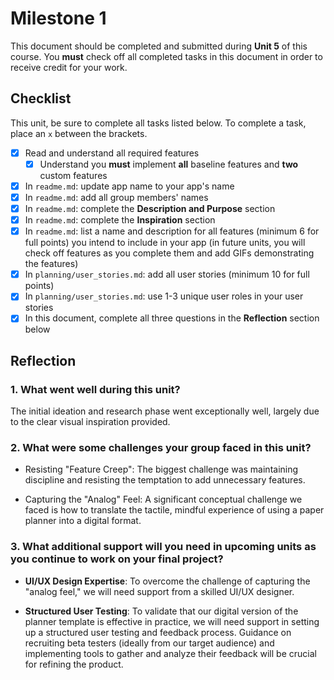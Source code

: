# Milestone 1

This document should be completed and submitted during **Unit 5** of this course. You **must** check off all completed tasks in this document in order to receive credit for your work.

## Checklist

This unit, be sure to complete all tasks listed below. To complete a task, place an `x` between the brackets.

- [x] Read and understand all required features
  - [x] Understand you **must** implement **all** baseline features and **two** custom features
- [x] In `readme.md`: update app name to your app's name
- [x] In `readme.md`: add all group members' names
- [x] In `readme.md`: complete the **Description and Purpose** section
- [x] In `readme.md`: complete the **Inspiration** section
- [x] In `readme.md`: list a name and description for all features (minimum 6 for full points) you intend to include in your app (in future units, you will check off features as you complete them and add GIFs demonstrating the features)
- [x] In `planning/user_stories.md`: add all user stories (minimum 10 for full points)
- [x] In `planning/user_stories.md`: use 1-3 unique user roles in your user stories
- [x] In this document, complete all three questions in the **Reflection** section below

## Reflection

### 1. What went well during this unit?

The initial ideation and research phase went exceptionally well, largely due to the clear visual inspiration provided.

### 2. What were some challenges your group faced in this unit?

- Resisting "Feature Creep": The biggest challenge was maintaining discipline and resisting the temptation to add unnecessary features.

- Capturing the "Analog" Feel: A significant conceptual challenge we faced is how to translate the tactile, mindful experience of using a paper planner into a digital format.

### 3. What additional support will you need in upcoming units as you continue to work on your final project?

- **UI/UX Design Expertise**: To overcome the challenge of capturing the "analog feel," we will need support from a skilled UI/UX designer.

- **Structured User Testing**: To validate that our digital version of the planner template is effective in practice, we will need support in setting up a structured user testing and feedback process. Guidance on recruiting beta testers (ideally from our target audience) and implementing tools to gather and analyze their feedback will be crucial for refining the product.
